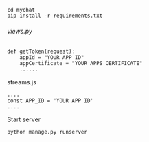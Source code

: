 
```
cd mychat
pip install -r requirements.txt

```



###### views.py
```
def getToken(request):
    appId = "YOUR APP ID"
    appCertificate = "YOUR APPS CERTIFICATE"
    ......
```

streams.js
```
....
const APP_ID = 'YOUR APP ID'
....
```


Start server
```
python manage.py runserver
```


